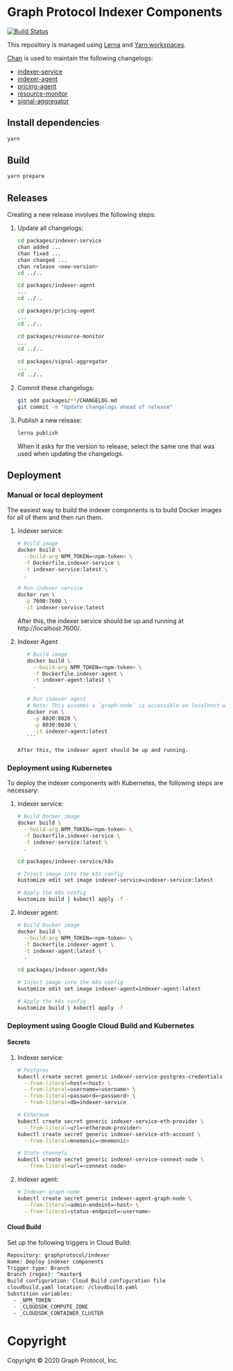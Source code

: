 # Graph Protocol Indexer Components

[![Build Status](https://travis-ci.com/graphprotocol/indexer.svg?branch=master)](https://travis-ci.com/graphprotocol/indexer)

This repository is managed using [Lerna](https://lerna.js.org/) and [Yarn
workspaces](https://classic.yarnpkg.com/en/docs/workspaces/).

[Chan](https://github.com/geut/chan/tree/master/packages/chan) is used to
maintain the following changelogs:

- [indexer-service](packages/indexer-service/CHANGELOG.md)
- [indexer-agent](packages/indexer-agent/CHANGELOG.md)
- [pricing-agent](packages/pricing-agent/CHANGELOG.md)
- [resource-monitor](packages/resource-monitor/CHANGELOG.md)
- [signal-aggregator](packages/signal-aggregator/CHANGELOG.md)

## Install dependencies

```sh
yarn
```

## Build

```sh
yarn prepare
```

## Releases

Creating a new release involves the following steps:

1. Update all changelogs:

   ```sh
   cd packages/indexer-service
   chan added ...
   chan fixed ...
   chan changed ...
   chan release <new-version>
   cd ../..

   cd packages/indexer-agent
   ...
   cd ../..

   cd packages/pricing-agent
   ...
   cd ../..

   cd packages/resource-monitor
   ...
   cd ../..

   cd packages/signal-aggregator
   ...
   cd ../..
   ```

2. Commit these changelogs:

   ```sh
   git add packages/**/CHANGELOG.md
   git commit -m "Update changelogs ahead of release"
   ```

3. Publish a new release:

   ```sh
   lerna publish
   ```

   When it asks for the version to release, select the same one that was used
   when updating the changelogs.

## Deployment

### Manual or local deployment

The easiest way to build the indexer components is to build Docker images for
all of them and then run them.

1. Indexer service:

   ```sh
   # Build image
   docker build \
     --build-arg NPM_TOKEN=<npm-token> \
     -f Dockerfile.indexer-service \
     -t indexer-service:latest \
     .

   # Run indexer service
   docker run \
     -p 7600:7600 \
     -it indexer-service:latest
   ```

   After this, the indexer service should be up and running at
   http://localhost:7600/.

2. Indexer Agent

    ```sh
       # Build image
       docker build \
         --build-arg NPM_TOKEN=<npm-token> \
         -f Dockerfile.indexer-agent \
         -t indexer-agent:latest \
         .
    
       # Run indexer agent 
       # Note: This assumes a `graph-node` is accessible on localhost with the admin endpoint on port 8020 and status endpoint on port 8030. 
       docker run \
         -p 8020:8020 \
         -p 8030:8030 \
         -it indexer-agent:latest        
       ```

   After this, the indexer agent should be up and running.

### Deployment using Kubernetes

To deploy the indexer components with Kubernetes, the following steps are
necessary:

1. Indexer service:

   ```sh
   # Build Docker image
   docker build \
     --build-arg NPM_TOKEN=<npm-token> \
     -f Dockerfile.indexer-service \
     -t indexer-service:latest \
     .

   cd packages/indexer-service/k8s

   # Inject image into the k8s config
   kustomize edit set image indexer-service=indexer-service:latest

   # Apply the k8s config
   kustomize build | kubectl apply -f -
   ```

2. Indexer agent:

   ```sh
   # Build Docker image
   docker build \
     --build-arg NPM_TOKEN=<npm-token> \
     -f Dockerfile.indexer-agent \
     -t indexer-agent:latest \
     .

   cd packages/indexer-agent/k8s

   # Inject image into the k8s config
   kustomize edit set image indexer-agent=indexer-agent:latest

   # Apply the k8s config
   kustomize build | kubectl apply -f -
   ```
   
### Deployment using Google Cloud Build and Kubernetes

#### Secrets

1. Indexer service:

   ```sh
   # Postgres
   kubectl create secret generic indexer-service-postgres-credentials \
     --from-literal=host=<host> \
     --from-literal=username=<username> \
     --from-literal=password=<password> \
     --from-literal=db=indexer-service

   # Ethereum
   kubectl create secret generic indexer-service-eth-provider \
     --from-literal=url=<ethereum-provider>
   kubectl create secret generic indexer-service-eth-account \
     --from-literal=mnemonic=<mnemonic>

   # State channels
   kubectl create secret generic indexer-service-connext-node \
     --from-literal=url=<connext-node>
   ```
2. Indexer agent:

   ```sh
   # Indexer graph-node
   kubectl create secret generic indexer-agent-graph-node \
     --from-literal=admin-endoint=<host> \
     --from-literal=status-endpoint=<username>    
   ```
   
#### Cloud Build

Set up the following triggers in Cloud Build:

```sh
Repository: graphprotocol/indexer
Name: Deploy indexer components
Trigger type: Branch
Branch (regex): ^master$
Build configuration: Cloud Build configuration file
cloudbuild.yaml location: /cloudbuild.yaml
Substition variables:
  - _NPM_TOKEN
  - _CLOUDSDK_COMPUTE_ZONE
  - _CLOUDSDK_CONTAINER_CLUSTER
```

# Copyright

Copyright &copy; 2020 Graph Protocol, Inc.
